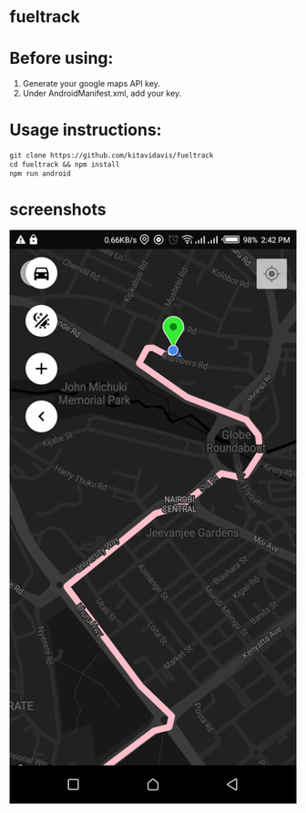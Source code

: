 # fueltrack

# Before using:
1. Generate your google maps API key.
2. Under AndroidManifest.xml, add your key.

# Usage instructions:

```
git clone https://github.com/kitavidavis/fueltrack
cd fueltrack && npm install
npm run android
```


# screenshots
![](./Screenshot_20220414-144300.png) 
